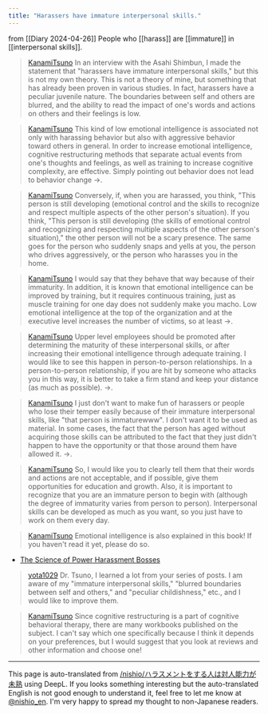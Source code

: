 ```yaml
---
title: "Harassers have immature interpersonal skills."
---
```


from  [[Diary 2024-04-26]]
People who [[harass]] are [[immature]] in [[interpersonal skills]].
> [KanamiTsuno](https://twitter.com/KanamiTsuno/status/1776207512393617857) In an interview with the Asahi Shimbun, I made the statement that "harassers have immature interpersonal skills," but this is not my own theory. This is not a theory of mine, but something that has already been proven in various studies. In fact, harassers have a peculiar juvenile nature. The boundaries between self and others are blurred, and the ability to read the impact of one's words and actions on others and their feelings is low.

> [KanamiTsuno](https://twitter.com/KanamiTsuno/status/1776207518651552253) This kind of low emotional intelligence is associated not only with harassing behavior but also with aggressive behavior toward others in general. In order to increase emotional intelligence, cognitive restructuring methods that separate actual events from one's thoughts and feelings, as well as training to increase cognitive complexity, are effective. Simply pointing out behavior does not lead to behavior change →.

> [KanamiTsuno](https://twitter.com/KanamiTsuno/status/1776207519825965231) Conversely, if, when you are harassed, you think, "This person is still developing (emotional control and the skills to recognize and respect multiple aspects of the other person's situation). If you think, "This person is still developing (the skills of emotional control and recognizing and respecting multiple aspects of the other person's situation)," the other person will not be a scary presence. The same goes for the person who suddenly snaps and yells at you, the person who drives aggressively, or the person who harasses you in the home.

> [KanamiTsuno](https://twitter.com/KanamiTsuno/status/1776207521465962595) I would say that they behave that way because of their immaturity. In addition, it is known that emotional intelligence can be improved by training, but it requires continuous training, just as muscle training for one day does not suddenly make you macho. Low emotional intelligence at the top of the organization and at the executive level increases the number of victims, so at least →.

> [KanamiTsuno](https://twitter.com/KanamiTsuno/status/1776207522669732316) Upper level employees should be promoted after determining the maturity of these interpersonal skills, or after increasing their emotional intelligence through adequate training. I would like to see this happen in person-to-person relationships. In a person-to-person relationship, if you are hit by someone who attacks you in this way, it is better to take a firm stand and keep your distance (as much as possible). →.

> [KanamiTsuno](https://twitter.com/KanamiTsuno/status/1776207523953201270) I just don't want to make fun of harassers or people who lose their temper easily because of their immature interpersonal skills, like "that person is immaturewww". I don't want it to be used as material. In some cases, the fact that the person has aged without acquiring those skills can be attributed to the fact that they just didn't happen to have the opportunity or that those around them have allowed it. →.

> [KanamiTsuno](https://twitter.com/KanamiTsuno/status/1776207525211435139) So, I would like you to clearly tell them that their words and actions are not acceptable, and if possible, give them opportunities for education and growth. Also, it is important to recognize that you are an immature person to begin with (although the degree of immaturity varies from person to person). Interpersonal skills can be developed as much as you want, so you just have to work on them every day.

> [KanamiTsuno](https://twitter.com/KanamiTsuno/status/1776224735002825143) Emotional intelligence is also explained in this book! If you haven't read it yet, please do so.
- [The Science of Power Harassment Bosses](https://amzn.to/4cp7fub)

> [yota1029](https://twitter.com/yota1029/status/1776256504443847104) Dr. Tsuno, I learned a lot from your series of posts. I am aware of my "immature interpersonal skills," "blurred boundaries between self and others," and "peculiar childishness," etc., and I would like to improve them.

> [KanamiTsuno](https://twitter.com/KanamiTsuno/status/1776472949295608107) Since cognitive restructuring is a part of cognitive behavioral therapy, there are many workbooks published on the subject. I can't say which one specifically because I think it depends on your preferences, but I would suggest that you look at reviews and other information and choose one!


---
This page is auto-translated from [/nishio/ハラスメントをする人は対人能力が未熟](https://scrapbox.io/nishio/ハラスメントをする人は対人能力が未熟) using DeepL. If you looks something interesting but the auto-translated English is not good enough to understand it, feel free to let me know at [@nishio_en](https://twitter.com/nishio_en). I'm very happy to spread my thought to non-Japanese readers.